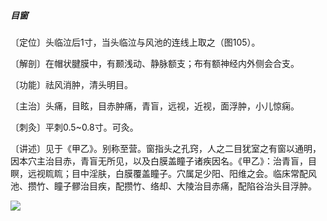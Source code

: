 ##### 目窗

〔定位〕头临泣后1寸，当头临泣与风池的连线上取之（图105）。

〔解剖〕在帽状腱膜中，有颞浅动、静脉额支；布有额神经内外侧会合支。

〔功能〕祛风消肿，清头明目。

〔主治〕头痛，目眩，目赤肿痛，青盲，远视，近视，面浮肿，小儿惊痫。

〔刺灸〕平刺0.5~0.8寸。可灸。

〔讲述〕见于《甲乙》。别称至营。窗指头之孔窍，人之二目犹室之有窗以通明，因本穴主治目赤，青盲无所见，以及白膜盖瞳子诸疾因名。《甲乙》：治青盲，目瞑，远视䀮䀮；目中淫肤，白膜覆盖瞳子。穴属足少阳、阳维之会。临床常配风池、攒竹、瞳子髎治目疾，配攒竹、络却、大陵治目赤痛，配陷谷治头目浮肿。

![](img/图105.jpg)
